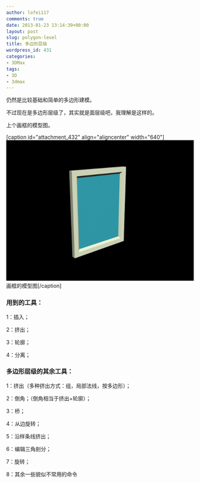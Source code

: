 ```yaml
---
author: lofei117
comments: true
date: 2013-01-23 13:14:39+00:00
layout: post
slug: polygon-level
title: 多边形层级
wordpress_id: 431
categories:
- 3DMax
tags:
- 3D
- 3dmax
---
```


仍然是比较基础和简单的多边形建模。

不过现在是多边形层级了，其实就是面层级吧，我理解是这样的。

上个画框的模型图。

[caption id="attachment_432" align="aligncenter" width="640"][![画框模型](/assets/images/2013/01/photoframe.jpg)](/assets/images/2013/01/photoframe.jpg) 画框的模型图[/caption]


### 用到的工具：


1：插入；

2：挤出；

3：轮廓；

4：分离；




### 多边形层级的其余工具：


1：挤出（多种挤出方式：组，局部法线，按多边形）；

2：倒角；（倒角相当于挤出+轮廓）；

3：桥；

4：从边旋转；

5：沿样条线挤出；

6：编辑三角剖分；

7：旋转；

8：其余一些貌似不常用的命令

